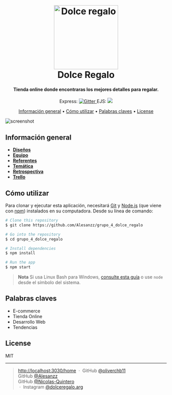 

<h1 align="center">
  <br>
  <a href="https://www.instagram.com/dolceregalo.arg/?hl=es">
<img src="https://i.im.ge/2022/08/18/OqzOfJ.logodolce.th.png" style="margin-top:50px;" alt="Dolce regalo" width="200" height="200">
  </a>
  <br>
  Dolce Regalo
  <br>
</h1>

<h4 align="center">Tienda online donde encontraras los mejores detalles para regalar. </h4>

<p align="center">
 Express:  <a href="https://www.npmjs.com/package/express">
    <img src="https://badge.fury.io/js/express.svg"
         alt="Gitter">
  </a>
   EJS: <a href="https://www.npmjs.com/package/ejs"><img src="https://badge.fury.io/js/ejs.svg"></a>


</p>

<p align="center">
  <a href="#key-features">Información general</a> •
  <a href="#how-to-use">Cómo utilizar</a> •
<a href="#key-features">Palabras claves</a> •
  <a href="#license">License</a>
</p>

![screenshot](https://i.im.ge/2022/08/18/Oqk9DL.Captura-de-pantalla-2022-08-18-000848.png)

## Información general
+ [**Diseños**](./info/docs/diseños.md)
+ [**Equipo**](./info/docs/equipo.md)
+ [**Referentes**](./info/docs/referentes.md)
+ [**Temática**](./info/docs/tematica.md)
+ [**Retrospectiva**](./info/docs/retrospectiva.md)
+ [**Trello**](https://trello.com/b/0snc1Txk/dolce)


## Cómo utilizar

Para clonar y ejecutar esta aplicación, necesitará [Git](https://git-scm.com) y [Node.js](https://nodejs.org/en/download/) (que viene con  [npm](http://npmjs.com)) instalados en su computadora. Desde su línea de comando:

```bash
# Clone this repository
$ git clone https://github.com/Alesanzz/grupo_4_dolce_regalo

# Go into the repository
$ cd grupo_4_dolce_regalo

# Install dependencies
$ npm install

# Run the app
$ npm start
```

> **Nota**
> Si usa Linux Bash para Windows, [consulte esta guía](https://www.howtogeek.com/261575/how-to-run-graphical-linux-desktop-applications-from-windows-10s-bash-shell/) o use `node` desde el símbolo del sistema.

## Palabras claves

- E-commerce
- Tienda Online
- Desarrollo Web
- Tendencias


## License

MIT

---

> [http://localhost:3030/home](http://localhost:3030/home) &nbsp;&middot;&nbsp;
> GitHub [@oliverchb11](https://github.com/oliverchb11)  
>  GitHub [@Alesanzz](https://github.com/Alesanzz)  
>  GitHub [@Nicolas-Quintero](https://github.com/Nicolas-Quintero)  
&nbsp;&middot;&nbsp;
> Instagram [@dolceregalo.arg](https://www.instagram.com/dolceregalo.arg/?hl=es)
